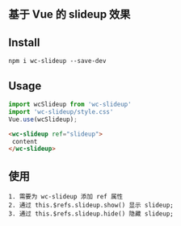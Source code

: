 ## 基于 Vue 的 slideup 效果

## Install
```shell
npm i wc-slideup --save-dev

```

## Usage
```javascript
import wcSlideup from 'wc-slideup'
import 'wc-slideup/style.css'
Vue.use(wcSlideup);
```

```html
<wc-slideup ref="slideup">
 content
</wc-slideup>

```


## 使用
```shell
1. 需要为 wc-slideup 添加 ref 属性
2. 通过 this.$refs.slideup.show() 显示 slideup;
3. 通过 this.$refs.slideup.hide() 隐藏 slideup;

```